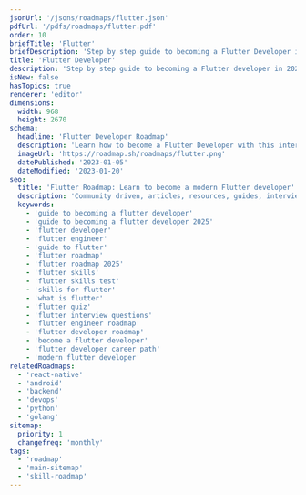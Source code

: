 ```yaml
---
jsonUrl: '/jsons/roadmaps/flutter.json'
pdfUrl: '/pdfs/roadmaps/flutter.pdf'
order: 10
briefTitle: 'Flutter'
briefDescription: 'Step by step guide to becoming a Flutter Developer in 2025'
title: 'Flutter Developer'
description: 'Step by step guide to becoming a Flutter developer in 2025'
isNew: false
hasTopics: true
renderer: 'editor'
dimensions:
  width: 968
  height: 2670
schema:
  headline: 'Flutter Developer Roadmap'
  description: 'Learn how to become a Flutter Developer with this interactive step by step guide in 2025. We also have resources and short descriptions attached to the roadmap items so you can get everything you want to learn in one place.'
  imageUrl: 'https://roadmap.sh/roadmaps/flutter.png'
  datePublished: '2023-01-05'
  dateModified: '2023-01-20'
seo:
  title: 'Flutter Roadmap: Learn to become a modern Flutter developer'
  description: 'Community driven, articles, resources, guides, interview questions, quizzes for flutter development. Learn to become a modern Flutter developer by following the steps, skills, resources and guides listed in this roadmap.'
  keywords:
    - 'guide to becoming a flutter developer'
    - 'guide to becoming a flutter developer 2025'
    - 'flutter developer'
    - 'flutter engineer'
    - 'guide to flutter'
    - 'flutter roadmap'
    - 'flutter roadmap 2025'
    - 'flutter skills'
    - 'flutter skills test'
    - 'skills for flutter'
    - 'what is flutter'
    - 'flutter quiz'
    - 'flutter interview questions'
    - 'flutter engineer roadmap'
    - 'flutter developer roadmap'
    - 'become a flutter developer'
    - 'flutter developer career path'
    - 'modern flutter developer'
relatedRoadmaps:
  - 'react-native'
  - 'android'
  - 'backend'
  - 'devops'
  - 'python'
  - 'golang'
sitemap:
  priority: 1
  changefreq: 'monthly'
tags:
  - 'roadmap'
  - 'main-sitemap'
  - 'skill-roadmap'
---
```

